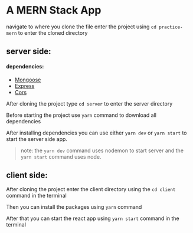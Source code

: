 # A MERN Stack App

navigate to where you clone the file
enter the project using `cd practice-mern` to enter the cloned directory


## server side:

#### dependencies:

- [Mongoose](https://mongoosejs.com/)
- [Express](https://expressjs.com/)
- [Cors](https://expressjs.com/en/resources/middleware/cors.html)

After cloning the project type `cd server` to enter the server directory

Before starting the project use `yarn` command to download all dependencies

After installing dependencies you can use either `yarn dev` or `yarn start` to start the server side app.

> note: the `yarn dev` command uses nodemon to start server and the `yarn start` command uses node.

## client side:

After cloning the project enter the client directory using the `cd client` command in the terminal

Then you can install the packages using `yarn` command

After that you can start the react app using `yarn start` command in the terminal
